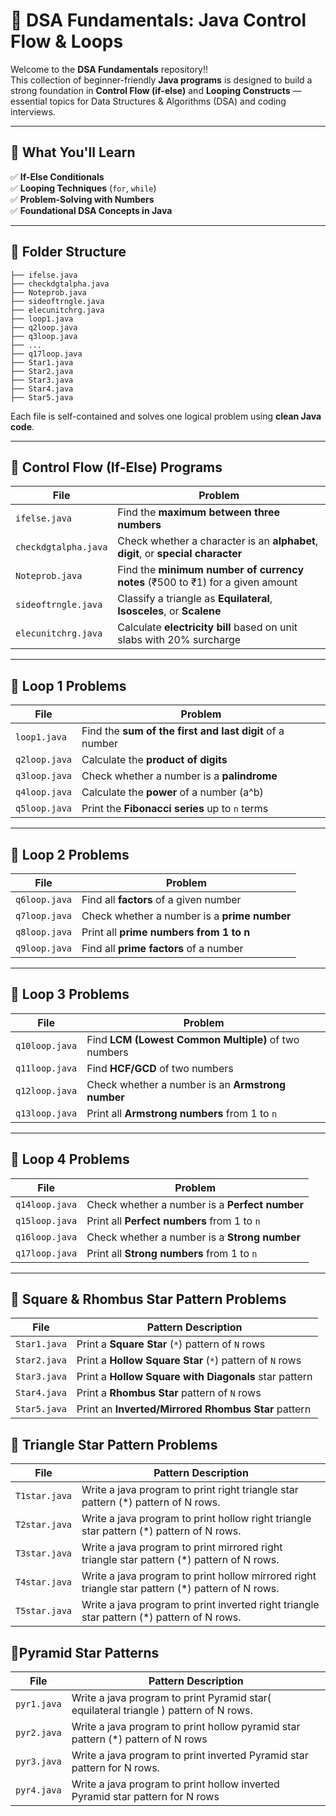 # 📘 **DSA Fundamentals: Java Control Flow & Loops**

Welcome to the **DSA Fundamentals** repository!!  
This collection of beginner-friendly **Java programs** is designed to build a strong foundation in **Control Flow (if-else)** and **Looping Constructs** — essential topics for Data Structures & Algorithms (DSA) and coding interviews.

---

## 🧠 **What You'll Learn**

✅ **If-Else Conditionals**  
✅ **Looping Techniques** (`for`, `while`)  
✅ **Problem-Solving with Numbers**  
✅ **Foundational DSA Concepts in Java**

---

## 📁 **Folder Structure**


```.
├── ifelse.java
├── checkdgtalpha.java
├── Noteprob.java
├── sideoftrngle.java
├── elecunitchrg.java
├── loop1.java
├── q2loop.java
├── q3loop.java
├── ...
├── q17loop.java
├── Star1.java
├── Star2.java
├── Star3.java
├── Star4.java
├── Star5.java
```
Each file is self-contained and solves one logical problem using **clean Java code**.

---

## 🔹 **Control Flow (If-Else) Programs**

| File | Problem |
|------|---------|
| `ifelse.java` | Find the **maximum between three numbers** |
| `checkdgtalpha.java` | Check whether a character is an **alphabet**, **digit**, or **special character** |
| `Noteprob.java` | Find the **minimum number of currency notes** (₹500 to ₹1) for a given amount |
| `sideoftrngle.java` | Classify a triangle as **Equilateral**, **Isosceles**, or **Scalene** |
| `elecunitchrg.java` | Calculate **electricity bill** based on unit slabs with 20% surcharge |

---

## 🔹 **Loop 1 Problems**

| File | Problem |
|------|---------|
| `loop1.java` | Find the **sum of the first and last digit** of a number |
| `q2loop.java` | Calculate the **product of digits** |
| `q3loop.java` | Check whether a number is a **palindrome** |
| `q4loop.java` | Calculate the **power** of a number (a^b) |
| `q5loop.java` | Print the **Fibonacci series** up to `n` terms |

---

## 🔹 **Loop 2 Problems**

| File | Problem |
|------|---------|
| `q6loop.java` | Find all **factors** of a given number |
| `q7loop.java` | Check whether a number is a **prime number** |
| `q8loop.java` | Print all **prime numbers from 1 to n** |
| `q9loop.java` | Find all **prime factors** of a number |

---

## 🔹 **Loop 3 Problems**

| File | Problem |
|------|---------|
| `q10loop.java` | Find **LCM (Lowest Common Multiple)** of two numbers |
| `q11loop.java` | Find **HCF/GCD** of two numbers |
| `q12loop.java` | Check whether a number is an **Armstrong number** |
| `q13loop.java` | Print all **Armstrong numbers** from 1 to `n` |

---

## 🔹 **Loop 4 Problems**

| File | Problem |
|------|---------|
| `q14loop.java` | Check whether a number is a **Perfect number** |
| `q15loop.java` | Print all **Perfect numbers** from 1 to `n` |
| `q16loop.java` | Check whether a number is a **Strong number** |
| `q17loop.java` | Print all **Strong numbers** from 1 to `n` |

---

## 🌟 Square & Rhombus Star Pattern Problems

| File        | Pattern Description                                      |
|-------------|----------------------------------------------------------|
| `Star1.java` | Print a **Square Star** (`*`) pattern of `N` rows         |
| `Star2.java` | Print a **Hollow Square Star** (`*`) pattern of `N` rows  |
| `Star3.java` | Print a **Hollow Square with Diagonals** star pattern     |
| `Star4.java` | Print a **Rhombus Star** pattern of `N` rows              |
| `Star5.java` | Print an **Inverted/Mirrored Rhombus Star** pattern       |


## 🌟 Triangle Star Pattern Problems

| File        | Pattern Description                                      |
|-------------|----------------------------------------------------------|
| `T1star.java` | Write a java program to print right triangle star pattern (*) pattern of N rows.                |
| `T2star.java` |Write a java program to print hollow right triangle star pattern (*) pattern of N rows.          |
| `T3star.java` |Write a java program to print mirrored right triangle star pattern (*) pattern of N rows.        |
| `T4star.java` |Write a java program to print hollow mirrored right triangle star pattern (*) pattern of N rows. |
| `T5star.java` | Write a java program to print inverted right triangle star pattern (*) pattern of N rows.       |


## 🌟Pyramid Star Patterns

| File        | Pattern Description                                      |
|-------------|----------------------------------------------------------|
| `pyr1.java` | Write a java program to print Pyramid star( equilateral triangle ) pattern of N rows.  |
| `pyr2.java` |Write a java program to print hollow pyramid star pattern (*) pattern of N rows         |
| `pyr3.java` |Write a java program to print inverted Pyramid star pattern for N rows.                 |
| `pyr4.java` |Write a java program to print hollow inverted Pyramid star pattern for N rows           |

